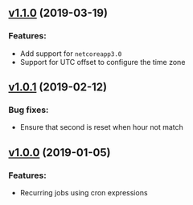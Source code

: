 ## [v1.1.0](https://github.com/logiqsystem/cronquery/releases/tag/v1.1.0) (2019-03-19)
### Features:
- Add support for `netcoreapp3.0`
- Support for UTC offset to configure the time zone

## [v1.0.1](https://github.com/logiqsystem/cronquery/releases/tag/v1.0.1) (2019-02-12)
### Bug fixes:
- Ensure that second is reset when hour not match

## [v1.0.0](https://github.com/logiqsystem/cronquery/releases/tag/v1.0.0) (2019-01-05)
### Features:
- Recurring jobs using cron expressions
